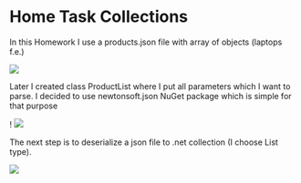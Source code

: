 <h1> Home Task <b>Collections</b></h1>
<p>In this Homework I use a products.json file with array of objects (laptops f.e.)</p>
<img src = "https://user-images.githubusercontent.com/75900532/199503118-e9fb1021-3f5a-4f53-b2e9-a84221c68579.png"/>
<p> Later I created class ProductList where I put all parameters which I want to parse. I decided to use newtonsoft.json NuGet package which is simple for that purpose </p>!
<img src = "https://user-images.githubusercontent.com/75900532/199504595-0ce972de-056c-4582-9f42-951cc8fb6314.png"/>
<p>The next step is to deserialize  a json file to .net collection (I choose List type). </p>
<img src="https://user-images.githubusercontent.com/75900532/199505886-7c4962a0-05be-44bf-90fb-948d303ddf71.png"/>

